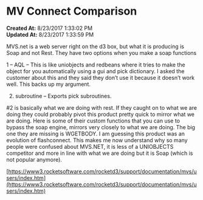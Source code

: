 # MV Connect Comparison

**Created At:** 8/23/2017 1:33:02 PM  
**Updated At:** 8/23/2017 1:33:59 PM  




MVS.net is a web server right on the d3 box, but what it is producing is Soap and not Rest. They have two options when you make a soap functions

1 – AQL – This is like uniobjects and redbeans where it tries to make the object for you automatically using a gui and pick dictionary. I asked the customer about this and they said they don’t use it because it doesn’t work well. This backs up my argument.

2. subroutine – Exports pick subroutines.

#2 is basically what we are doing with rest. If they caught on to what we are doing they could probably pivot this product pretty quick to mirror what we are doing. Here is some of their custom functions that you can use to bypass the soap engine, mirrors very closely to what we are doing. The big one they are missing is WGETBODY. I am guessing this product was an evolution of flashconnect. This makes me now understand why so many people were confused about MVS.NET, it is less of a UNIOBJECTS competitor and more in line with what we are doing but it is Soap (which is not popular anymore).

[https://www3.rocketsoftware.com/rocketd3/support/documentation/mvs/users/index.htm](https://www3.rocketsoftware.com/rocketd3/support/documentation/mvs/users/index.htm)
